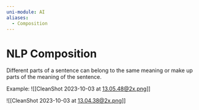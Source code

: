 ```yaml
---
uni-module: AI
aliases:
  - Composition
---
```

# NLP Composition

Different parts of a sentence can belong to the same meaning or make up parts of the meaning of the sentence.

Example:
![[CleanShot 2023-10-03 at 13.05.48@2x.png]]

![[CleanShot 2023-10-03 at 13.04.38@2x.png]]